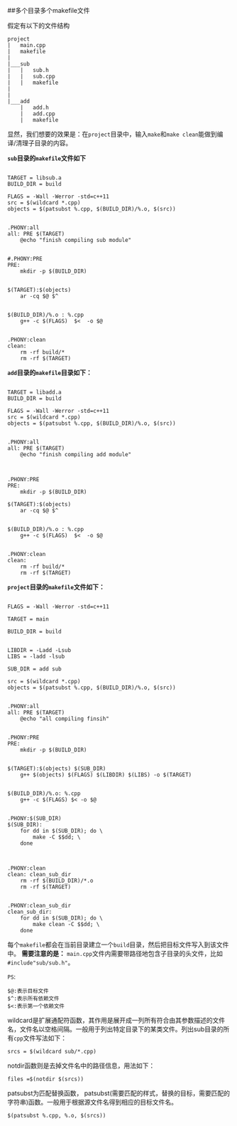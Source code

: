 ##多个目录多个makefile文件

假定有以下的文件结构
```
project
|	main.cpp
|	makefile
|
|___sub
|	|	sub.h
|	|	sub.cpp
|	|	makefile
|
|
|___add
 	|	add.h
 	|	add.cpp
 	|	makefile

```

显然，我们想要的效果是：在`project`目录中，输入`make`和`make clean`能做到编译/清理子目录的内容。

**`sub`目录的`makefile`文件如下**

```

TARGET = libsub.a
BUILD_DIR = build

FLAGS = -Wall -Werror -std=c++11
src = $(wildcard *.cpp)
objects = $(patsubst %.cpp, $(BUILD_DIR)/%.o, $(src))


.PHONY:all
all: PRE $(TARGET)
	@echo "finish compiling sub module"


#.PHONY:PRE
PRE:
	mkdir -p $(BUILD_DIR)


$(TARGET):$(objects)
	ar -cq $@ $^


$(BUILD_DIR)/%.o : %.cpp 
	g++ -c $(FLAGS)  $<  -o $@


.PHONY:clean
clean:
	rm -rf build/*
	rm -rf $(TARGET)

```



**`add`目录的`makefile`目录如下：**

```

TARGET = libadd.a
BUILD_DIR = build

FLAGS = -Wall -Werror -std=c++11
src = $(wildcard *.cpp)
objects = $(patsubst %.cpp, $(BUILD_DIR)/%.o, $(src))


.PHONY:all
all: PRE $(TARGET)
	@echo "finish compiling add module"



.PHONY:PRE
PRE:
	mkdir -p $(BUILD_DIR)

$(TARGET):$(objects)
	ar -cq $@ $^


$(BUILD_DIR)/%.o : %.cpp 
	g++ -c $(FLAGS)  $<  -o $@


.PHONY:clean
clean:
	rm -rf build/*
	rm -rf $(TARGET)

```


**`project`目录的`makefile`文件如下：**

```

FLAGS = -Wall -Werror -std=c++11

TARGET = main

BUILD_DIR = build


LIBDIR = -Ladd -Lsub
LIBS = -ladd -lsub

SUB_DIR = add sub

src = $(wildcard *.cpp)
objects = $(patsubst %.cpp, $(BUILD_DIR)/%.o, $(src))


.PHONY:all
all: PRE $(TARGET)
	@echo "all compiling finsih"


.PHONY:PRE
PRE:
	mkdir -p $(BUILD_DIR)


$(TARGET):$(objects) $(SUB_DIR)
	g++ $(objects) $(FLAGS) $(LIBDIR) $(LIBS) -o $(TARGET)


$(BUILD_DIR)/%.o: %.cpp
	g++ -c $(FLAGS) $< -o $@


.PHONY:$(SUB_DIR)
$(SUB_DIR):
	for dd in $(SUB_DIR); do \
		make -C $$dd; \
	done



.PHONY:clean
clean: clean_sub_dir
	rm -rf $(BUILD_DIR)/*.o
	rm -rf $(TARGET)


.PHONY:clean_sub_dir
clean_sub_dir:
	for dd in $(SUB_DIR); do \
		make clean -C $$dd; \
	done

```


每个`makefile`都会在当前目录建立一个`build`目录，然后把目标文件写入到该文件中。
**需要注意的是：** `main.cpp`文件内需要带路径地包含子目录的头文件，比如`#include"sub/sub.h"`。


`PS`:
```
$@:表示目标文件
$^:表示所有依赖文件
$<:表示第一个依赖文件
```

wildcard是扩展通配符函数，其作用是展开成一列所有符合由其参数描述的文件名，文件名以空格间隔。一般用于列出特定目录下的某类文件。列出sub目录的所有`cpp`文件写法如下：
```
srcs = $(wildcard sub/*.cpp)
```

notdir函数则是去掉文件名中的路径信息，用法如下：
```
files =$(notdir $(srcs))
```

patsubst为匹配替换函数， patsubst(需要匹配的样式，替换的目标，需要匹配的字符串)函数。一般用于根据源文件名得到相应的目标文件名。
```
$(patsubst %.cpp, %.o, $(srcs))
```

